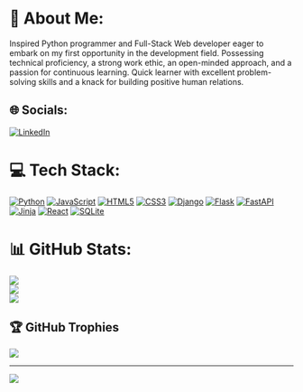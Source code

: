 # 💫 About Me:
Inspired Python programmer and Full-Stack Web developer eager to embark on my first opportunity in the development field. Possessing technical proficiency, a strong work ethic, an open-minded approach, and a passion for continuous learning. Quick learner with excellent problem-solving skills and a knack for building positive human relations.


## 🌐 Socials:
[![LinkedIn](https://img.shields.io/badge/LinkedIn-%230077B5.svg?style=for-the-badge&logo=linkedin&logoColor=white)](https://linkedin.com/in/sun-laria) 

# 💻 Tech Stack:
[![Python](https://img.shields.io/badge/python-3670A0?style=for-the-badge&logo=python&logoColor=ffdd54)](https://www.python.org/) [![JavaScript](https://img.shields.io/badge/javascript-%23323330.svg?style=for-the-badge&logo=javascript&logoColor=%23F7DF1E)](https://developer.mozilla.org/en-US/docs/Web/JavaScript)  [![HTML5](https://img.shields.io/badge/html5-%23E34F26.svg?style=for-the-badge&logo=html5&logoColor=white)](https://developer.mozilla.org/en-US/docs/Web/HTML) [![CSS3](https://img.shields.io/badge/css3-%231572B6.svg?style=for-the-badge&logo=css3&logoColor=white)](https://developer.mozilla.org/en-US/docs/Web/CSS)  [![Django](https://img.shields.io/badge/django-%23092E20.svg?style=for-the-badge&logo=django&logoColor=white)](https://www.djangoproject.com/) [![Flask](https://img.shields.io/badge/flask-%23000.svg?style=for-the-badge&logo=flask&logoColor=white)](https://flask.palletsprojects.com) [![FastAPI](https://img.shields.io/badge/FastAPI-005571?style=for-the-badge&logo=fastapi)](https://fastapi.tiangolo.com/) [![Jinja](https://img.shields.io/badge/jinja-white.svg?style=for-the-badge&logo=jinja&logoColor=black)](https://jinja.palletsprojects.com) [![React](https://img.shields.io/badge/react-%2320232a.svg?style=for-the-badge&logo=react&logoColor=%2361DAFB)](https://react.dev/) [![SQLite](https://img.shields.io/badge/sqlite-%2307405e.svg?style=for-the-badge&logo=sqlite&logoColor=white)](https://docs.python.org/3/library/sqlite3.html)
# 📊 GitHub Stats:
![](https://github-readme-stats.vercel.app/api?username=SunLaria&theme=default&hide_border=false&include_all_commits=false&count_private=false)<br/>
![](https://github-readme-streak-stats.herokuapp.com/?user=SunLaria&theme=default&hide_border=false)<br/>
![](https://github-readme-stats.vercel.app/api/top-langs/?username=SunLaria&theme=default&hide_border=false&include_all_commits=false&count_private=false&layout=compact)

## 🏆 GitHub Trophies
![](https://github-profile-trophy.vercel.app/?username=SunLaria&theme=flat&no-frame=true&no-bg=false&margin-w=4)

---
[![](https://visitcount.itsvg.in/api?id=SunLaria&icon=0&color=0)](https://visitcount.itsvg.in)
